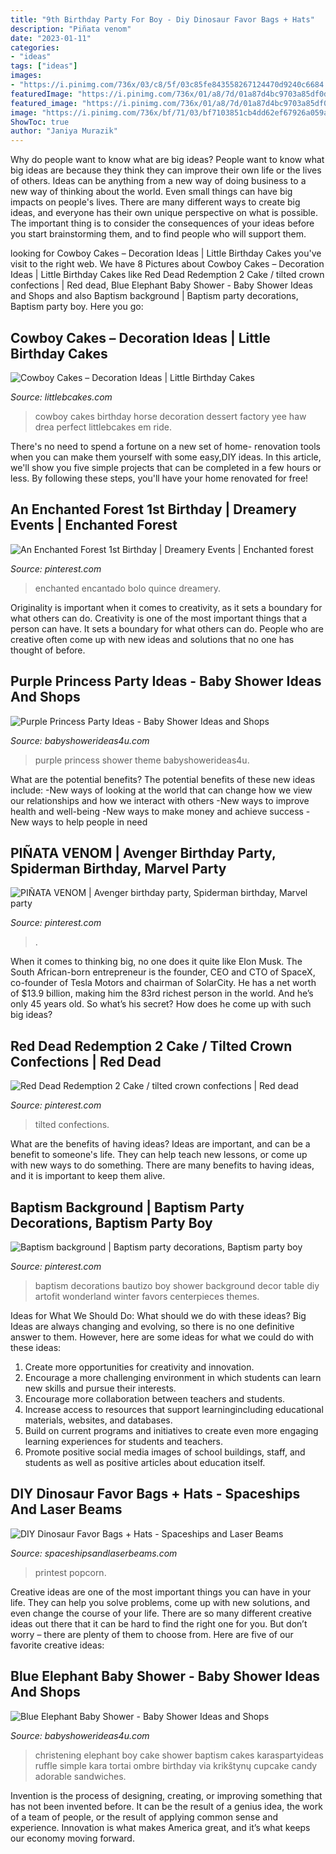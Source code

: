 ```yaml
---
title: "9th Birthday Party For Boy - Diy Dinosaur Favor Bags + Hats"
description: "Piñata venom"
date: "2023-01-11"
categories:
- "ideas"
tags: ["ideas"]
images:
- "https://i.pinimg.com/736x/03/c8/5f/03c85fe843558267124470d9240c6684.jpg"
featuredImage: "https://i.pinimg.com/736x/01/a8/7d/01a87d4bc9703a85df0d6624e9901f38--event-decor-st-birthdays.jpg"
featured_image: "https://i.pinimg.com/736x/01/a8/7d/01a87d4bc9703a85df0d6624e9901f38--event-decor-st-birthdays.jpg"
image: "https://i.pinimg.com/736x/bf/71/03/bf7103851cb4dd62ef67926a059a2888.jpg"
ShowToc: true
author: "Janiya Murazik"
---
```



Why do people want to know what are big ideas?
People want to know what big ideas are because they think they can improve their own life or the lives of others. Ideas can be anything from a new way of doing business to a new way of thinking about the world. Even small things can have big impacts on people's lives. There are many different ways to create big ideas, and everyone has their own unique perspective on what is possible. The important thing is to consider the consequences of your ideas before you start brainstorming them, and to find people who will support them.

	

		
looking for Cowboy Cakes – Decoration Ideas | Little Birthday Cakes you've visit to the right web. We have 8 Pictures about Cowboy Cakes – Decoration Ideas | Little Birthday Cakes like Red Dead Redemption 2 Cake / tilted crown confections | Red dead, Blue Elephant Baby Shower - Baby Shower Ideas and Shops and also Baptism background | Baptism party decorations, Baptism party boy. Here you go:
		
    
## Cowboy Cakes – Decoration Ideas | Little Birthday Cakes

<img loading=lazy src="http://www.littlebcakes.com/wp-content/uploads/2014/02/Cowboy-Birthday-Cakes-For-Kids-645x1024.jpg" onerror="this.onerror=null;this.src='https://tse3.mm.bing.net/th?id=OIP.5lbahbJH74qALxPF8bH_rQHaLw&amp;pid=15.1';" alt="Cowboy Cakes – Decoration Ideas | Little Birthday Cakes">

_Source: littlebcakes.com_

>cowboy cakes birthday horse decoration dessert factory yee haw drea perfect littlebcakes em ride. 

	

There's no need to spend a fortune on a new set of home- renovation tools when you can make them yourself with some easy,DIY ideas. In this article, we'll show you five simple projects that can be completed in a few hours or less. By following these steps, you'll have your home renovated for free!

    
## An Enchanted Forest 1st Birthday | Dreamery Events | Enchanted Forest

<img loading=lazy src="https://i.pinimg.com/736x/01/a8/7d/01a87d4bc9703a85df0d6624e9901f38--event-decor-st-birthdays.jpg" onerror="this.onerror=null;this.src='https://tse1.mm.bing.net/th?id=OIP.2aHaMuA5B3sYGIFeg7l1_gHaLF&amp;pid=15.1';" alt="An Enchanted Forest 1st Birthday | Dreamery Events | Enchanted forest">

_Source: pinterest.com_

>enchanted encantado bolo quince dreamery. 

	

Originality is important when it comes to creativity, as it sets a boundary for what others can do.
Creativity is one of the most important things that a person can have. It sets a boundary for what others can do. People who are creative often come up with new ideas and solutions that no one has thought of before.

    
## Purple Princess Party Ideas - Baby Shower Ideas And Shops

<img loading=lazy src="https://babyshowerideas4u.com/wp-content/uploads/2014/01/1488012_649662588413034_1978950162_n.jpg" onerror="this.onerror=null;this.src='https://tse4.mm.bing.net/th?id=OIP.eE-5mRDWDX-ZqIgWhWF1CAHaLH&amp;pid=15.1';" alt="Purple Princess Party Ideas - Baby Shower Ideas and Shops">

_Source: babyshowerideas4u.com_

>purple princess shower theme babyshowerideas4u. 

	

What are the potential benefits?
The potential benefits of these new ideas include: 
-New ways of looking at the world that can change how we view our relationships and how we interact with others 
-New ways to improve health and well-being 
-New ways to make money and achieve success 
-New ways to help people in need

    
## PIÑATA VENOM | Avenger Birthday Party, Spiderman Birthday, Marvel Party

<img loading=lazy src="https://i.pinimg.com/736x/03/c8/5f/03c85fe843558267124470d9240c6684.jpg" onerror="this.onerror=null;this.src='https://tse4.mm.bing.net/th?id=OIP.L-neVpI8b2_vIGdG400evAHaJ4&amp;pid=15.1';" alt="PIÑATA VENOM | Avenger birthday party, Spiderman birthday, Marvel party">

_Source: pinterest.com_

>. 

	

When it comes to thinking big, no one does it quite like Elon Musk. The South African-born entrepreneur is the founder, CEO and CTO of SpaceX, co-founder of Tesla Motors and chairman of SolarCity. He has a net worth of $13.9 billion, making him the 83rd richest person in the world. And he’s only 45 years old. So what’s his secret? How does he come up with such big ideas?

    
## Red Dead Redemption 2 Cake / Tilted Crown Confections | Red Dead

<img loading=lazy src="https://i.pinimg.com/736x/bf/71/03/bf7103851cb4dd62ef67926a059a2888.jpg" onerror="this.onerror=null;this.src='https://tse4.mm.bing.net/th?id=OIP.Wdgo0vYw1KrkP_vuzbuvCAHaJ3&amp;pid=15.1';" alt="Red Dead Redemption 2 Cake / tilted crown confections | Red dead">

_Source: pinterest.com_

>tilted confections. 

	

What are the benefits of having ideas?
Ideas are important, and can be a benefit to someone's life. They can help teach new lessons, or come up with new ways to do something. There are many benefits to having ideas, and it is important to keep them alive.

    
## Baptism Background | Baptism Party Decorations, Baptism Party Boy

<img loading=lazy src="https://i.pinimg.com/736x/e6/cd/81/e6cd812f973103a86881b75078ff6ce6.jpg" onerror="this.onerror=null;this.src='https://tse1.mm.bing.net/th?id=OIP.WZlxWNj_9LY6NDlH_JEsEwHaJ3&amp;pid=15.1';" alt="Baptism background | Baptism party decorations, Baptism party boy">

_Source: pinterest.com_

>baptism decorations bautizo boy shower background decor table diy artofit wonderland winter favors centerpieces themes. 

	

Ideas for What We Should Do: What should we do with these ideas?
Big Ideas are always changing and evolving, so there is no one definitive answer to them. However, here are some ideas for what we could do with these ideas: 
1. Create more opportunities for creativity and innovation. 
2. Encourage a more challenging environment in which students can learn new skills and pursue their interests. 
3. Encourage more collaboration between teachers and students. 
4. Increase access to resources that support learningincluding educational materials, websites, and databases. 
5. Build on current programs and initiatives to create even more engaging learning experiences for students and teachers. 
6. Promote positive social media images of school buildings, staff, and students as well as positive articles about education itself.

    
## DIY Dinosaur Favor Bags + Hats - Spaceships And Laser Beams

<img loading=lazy src="https://spaceshipsandlaserbeams.com/wp-content/uploads/2015/09/dinosaur-favor-bag-94493py.jpg" onerror="this.onerror=null;this.src='https://tse3.mm.bing.net/th?id=OIP.jj46i9mqzRR70k3DpGX4ZAHaLm&amp;pid=15.1';" alt="DIY Dinosaur Favor Bags + Hats - Spaceships and Laser Beams">

_Source: spaceshipsandlaserbeams.com_

>printest popcorn. 

	

Creative ideas are one of the most important things you can have in your life. They can help you solve problems, come up with new solutions, and even change the course of your life. There are so many different creative ideas out there that it can be hard to find the right one for you. But don’t worry – there are plenty of them to choose from. Here are five of our favorite creative ideas: 

    
## Blue Elephant Baby Shower - Baby Shower Ideas And Shops

<img loading=lazy src="http://www.babyshowerideas4u.com/wp-content/uploads/2014/02/970552_269031876570197_1274620051_n_600x9071.jpg" onerror="this.onerror=null;this.src='https://tse4.mm.bing.net/th?id=OIP.s0owTJfVh2xzLpeQVEmQFgHaLM&amp;pid=15.1';" alt="Blue Elephant Baby Shower - Baby Shower Ideas and Shops">

_Source: babyshowerideas4u.com_

>christening elephant boy cake shower baptism cakes karaspartyideas ruffle simple kara tortai ombre birthday via krikštynų cupcake candy adorable sandwiches. 

	

Invention is the process of designing, creating, or improving something that has not been invented before. It can be the result of a genius idea, the work of a team of people, or the result of applying common sense and experience. Innovation is what makes America great, and it’s what keeps our economy moving forward.

